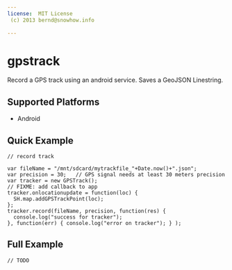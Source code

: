 ```yaml
---
license:  MIT License
 (c) 2013 bernd@snowhow.info
 
---
```


gpstrack
====================

Record a GPS track using an android service. Saves a GeoJSON Linestring.

Supported Platforms
-------------------

- Android

Quick Example
-------------

    // record track

    var fileName = "/mnt/sdcard/mytrackfile_"+Date.now()+".json";
    var precision = 30;   // GPS signal needs at least 30 meters precision
    var tracker = new GPSTrack();
    // FIXME: add callback to app
    tracker.onlocationupdate = function(loc) {
      SH.map.addGPSTrackPoint(loc);
    };
    tracker.record(fileName, precision, function(res) {
      console.log("success for tracker");
    }, function(err) { console.log("error on tracker"); } );

Full Example
------------
    
    // TODO
